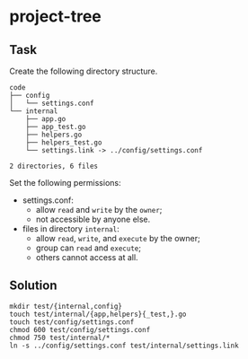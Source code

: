 # project-tree

## Task

Create the following directory structure.

```
code
├── config
│   └── settings.conf
└── internal
    ├── app.go
    ├── app_test.go
    ├── helpers.go
    ├── helpers_test.go
    └── settings.link -> ../config/settings.conf

2 directories, 6 files
```

Set the following permissions:

- settings.conf: 
    - allow `read` and `write` by the `owner`;
    - not accessible by anyone else.
- files in directory `internal`:
    - allow `read`, `write`, and `execute` by the owner;
    - group can `read` and `execute`;
    - others cannot access at all.

## Solution

```
mkdir test/{internal,config}
touch test/internal/{app,helpers}{_test,}.go
touch test/config/settings.conf
chmod 600 test/config/settings.conf
chmod 750 test/internal/*
ln -s ../config/settings.conf test/internal/settings.link
```
